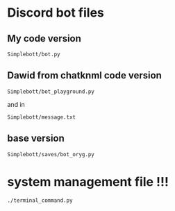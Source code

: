 # Discord bot files

## My code version 
```
Simplebott/bot.py
```

## Dawid from chatknml code version
```
Simplebott/bot_playground.py
```
and in
```
Simplebott/message.txt
```

## base version 
```
Simplebott/saves/bot_oryg.py
```

# system management file !!!
```
./terminal_command.py
```
